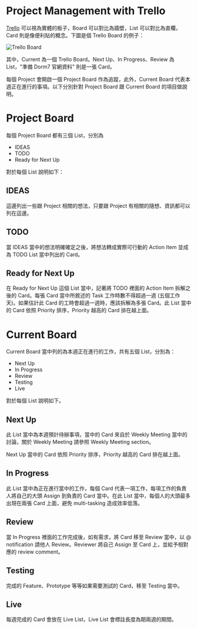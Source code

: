 # Project Management with Trello

[Trello](https://trello.com) 可以視為實體的板子，Board 可以對比為牆壁，List 可以對比為直欄，Card 則是像便利貼的概念。下圖是個 Trello Board 的例子：

![Trello Board](https://dl.dropboxusercontent.com/u/3991557/blog/trello-board-example.png)

其中，Current 為一個 Trello Board。Next Up、In Progress、Review 為 List，"準備 Dorm7 官網資料" 則是一張 Card。

每個 Project 會開啟一個 Project Board 作為追蹤，此外，Current Board 代表本週正在進行的事項。以下分別針對 Project Board 跟 Current Board 的項目做說明。

# Project Board

每個 Project Board 都有三個 List，分別為

* IDEAS
* TODO
* Ready for Next Up

對於每個 List 說明如下：

## IDEAS

這邊列出一些跟 Project 相關的想法，只要跟 Project 有相關的隨想、資訊都可以列在這邊。

## TODO

當 IDEAS 當中的想法明確確定之後，將想法轉成實際可行動的 Action Item 並成為 TODO List 當中列出的 Card。

## Ready for Next Up

在 Ready for Next Up 這個 List 當中，記著將 TODO 裡面的 Action Item 拆解之後的 Card。每張 Card 當中所敘述的 Task 工作時數不得超過一週 (五個工作天)。如果估計此 Card 的工時會超過一週時，應該拆解為多張 Card。此 List 當中的 Card 依照 Priority 排序，Priority 越高的 Card 排在越上面。

# Current Board

Current Board 當中列的為本週正在進行的工作，共有五個 List，分別為：

* Next Up
* In Progress
* Review
* Testing
* Live

對於每個 List 說明如下。

## Next Up

此 List 當中為本週預計待辦事項，當中的 Card 來自於 Weekly Meeting 當中的討論，關於 Weekly Meeting 請參照 Weekly Meeting section。

Next Up 當中的 Card 依照 Priority 排序，Priority 越高的 Card 排在越上面。

## In Progress

此 List 當中為正在進行當中的工作，每個 Card 代表一項工作，每項工作的負責人將自己的大頭 Assign 到負責的 Card 當中。在此 List 當中，每個人的大頭最多出現在兩張 Card 上面，避免 multi-tasking 造成效率低落。

## Review

當 In Progress 裡面的工作完成後，如有需求，將 Card 移至 Review 當中，以 @ notification 請他人 Review。Reviewer 將自己 Assign 至 Card 上，並給予相對應的 review comment。

## Testing

完成的 Feature、Prototype 等等如果需要測試的 Card，移至 Testing 當中。

## Live

每週完成的 Card 會放在 Live List，Live List 會標註長度為期兩週的期間。

